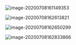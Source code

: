 ![image-20200708161149353](C:\Users\Administrator\AppData\Roaming\Typora\typora-user-images\image-20200708161149353.png)

![image-20200708162613821](C:\Users\Administrator\AppData\Roaming\Typora\typora-user-images\image-20200708162613821.png)

![image-20200708162650299](C:\Users\Administrator\AppData\Roaming\Typora\typora-user-images\image-20200708162650299.png)

![image-20200708162833866](C:\Users\Administrator\AppData\Roaming\Typora\typora-user-images\image-20200708162833866.png)

